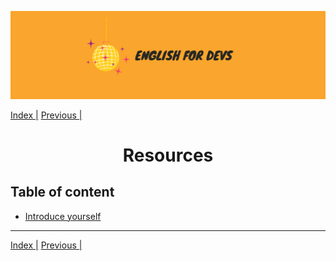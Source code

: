 ![portada](/assets/english_devs.png)

[Index |](/readme.md) [Previous |](../interview/memo_tips.md)

<h1 align= "center">
Resources
</h1>

## Table of content

- [Introduce yourself](files/presentation/introduce_yourself.md)


---

[Index |](/readme.md) [Previous |](../interview/memo_tips.md)
